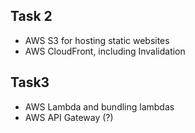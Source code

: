 ## Task 2

- AWS S3 for hosting static websites
- AWS CloudFront, including Invalidation

## Task3 

- AWS Lambda and bundling lambdas
- AWS API Gateway (?)